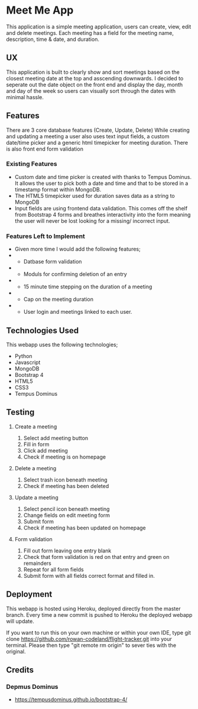 # Meet Me App

This application is a simple meeting application, users can create, view, edit and delete meetings. Each meeting has a field for the meeting name, description, time & date, and duration.

## UX

This application is built to clearly show and sort meetings based on the closest meeting date at the top and asscending downwards. I decided to seperate out the date object on the front end and display the day, month and day of the week so users can visually sort through the dates with minimal hassle.


## Features
There are 3 core database features (Create, Update, Delete) While creating and updating a meeting a user also uses text input fields, a custom date/time picker and a generic html timepicker for meeting duration. There is also front end form validation
 
### Existing Features
- Custom date and time picker is created with thanks to Tempus Dominus. It allows the user to pick both a date and time and that to be stored in a timestamp format within MongoDB.
- The HTML5 timepicker used for duration saves data as a string to MongoDB
- Input fields are using frontend data validation. This comes off the shelf from Bootstrap 4 forms and breathes interactivity into the form meaning the user will never be lost looking for a missing/ incorrect input.

### Features Left to Implement
- Given more time I would add the following features;
- - Datbase form validation
- - Moduls for confirming deletion of an entry
- - 15 minute time stepping on the duration of a meeting
- - Cap on the meeting duration
- - User login and meetings linked to each user.


## Technologies Used

This webapp uses the following technologies;

- Python
- Javascript
- MongoDB
- Bootstrap 4
- HTML5
- CSS3
- Tempus Dominus

## Testing

1. Create a meeting
    1. Select add meeting button
    2. Fill in form
    3. Click add meeting
    4. Check if meeting is on homepage

2. Delete a meeting
    1. Select trash icon beneath meeting
    2. Check if meeting has been deleted

3. Update a meeting
    1. Select pencil icon beneath meeting
    2. Change fields on edit meeting form
    3. Submit form
    4. Check if meeting has been updated on homepage

4. Form validation
    1. Fill out form leaving one entry blank
    2. Check that form validation is red on that entry and green on remainders
    3. Repeat for all form fields
    4. Submit form with all fields correct format and filled in.


## Deployment

This webapp is hosted using Heroku, deployed directly from the master branch. Every time a new commit is pushed to Heroku the deployed webapp will update.

If you want to run this on your own machine or within your own IDE, type git clone https://github.com/rowan-codeland/flight-tracker.git into your terminal. Please then type "git remote rm origin" to sever ties with the original.

## Credits

### Depmus Dominus
- https://tempusdominus.github.io/bootstrap-4/

